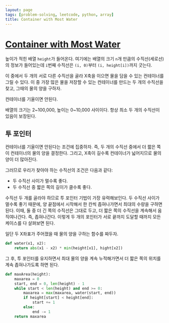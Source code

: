 ```yaml
---
layout: page
tags: [problem-solving, leetcode, python, array]
title: Container with Most Water
---
```


# [Container with Most Water](https://leetcode.com/problems/container-with-most-water/)

 높이가 적힌 배열 `height`가 들어온다. 여기에는 배열의 크기 `n`개
 만큼의 수직선(세로선)의 정보가 들어있는데 `i`번째 수직선은 `(i,
 0)`부터 `(i, height[i])`까지 긋는다.

 이 중에서 두 개의 서로 다른 수직선을 골라 X축을 이으면 물을 담을 수
 있는 컨테이너를 그릴 수 있다. 이 중 가장 많은 물을 저장할 수 있는
 컨테이너를 만드는 두 개의 수직선을 찾고, 그때의 물의 양을 구하자.

 컨테이너를 기울이면 안된다.

 배열의 크기는 2~100,000, 높이는 0~10,000 사이이다. 항상 최소 두 개의
 수직선이 있음이 보장된다.

## 투 포인터

 컨테이너를 기울이면 안된다는 조건에 집중하자. 즉, 두 개의 수직선
 중에서 더 짧은 쪽이 컨테이너의 물의 양을 결정한다. 그리고, X축이
 길수록 컨테이너가 넓어지므로 물의 양이 더 많아진다.

 그러므로 우리가 찾아야 하는 수직선의 조건은 다음과 같다:
 - 두 수직선 사이가 멀수록 좋다.
 - 두 수직선 중 짧은 쪽의 길이가 클수록 좋다.

 수직선 두 개를 골라야 하므로 투 포인터 기법이 가장 유력해보인다. 두
 수직선 사이가 멀수록 좋기 때문에, 양 끝점에서 시작해서 한 칸씩
 좁혀나가면서 최대의 수량을 구하면 된다. 이때, 둘 중 더 긴 쪽의
 수직선은 그대로 두고, 더 짧은 쪽의 수직선을 계속해서
 움직여나간다. 즉, 좁혀나간다. 이렇게 두 개의 포인터가 서로 끝까지
 도달할 때까지 모든 케이스를 다 살펴보면 된다.

 일단 두 X좌표가 주어졌을 때 물의 양을 구하는 함수를 짜두자.

```python
def water(x1, x2):
    return abs(x1 - x2) * min(height[x1], hight[x2])
```

 그 후, 투 포인터를 유지하면서 최대 물의 양을 계속 누적해가면서 더
 짧은 쪽의 위치를 계속 좁혀나가도록 하면 된다.

```python
def maxArea(height):
    maxarea = 0
    start, end = 0, len(height) - 1
    while start < len(height) and end >= 0:
        maxarea = max(maxarea, water(start, end))
        if height[start] < height[end]:
            start += 1
        else:
            end -= 1
    return maxarea
```
